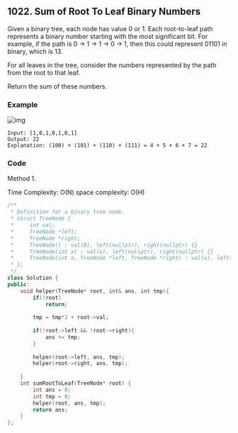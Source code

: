 ## 1022. Sum of Root To Leaf Binary Numbers

Given a binary tree, each node has value 0 or 1.  Each root-to-leaf path represents a binary number starting with the most significant bit.  For example, if the path is 0 -> 1 -> 1 -> 0 -> 1, then this could represent 01101 in binary, which is 13.

For all leaves in the tree, consider the numbers represented by the path from the root to that leaf.

Return the sum of these numbers.

### Example
![img](https://assets.leetcode.com/uploads/2019/04/04/sum-of-root-to-leaf-binary-numbers.png "img")

```
Input: [1,0,1,0,1,0,1]
Output: 22
Explanation: (100) + (101) + (110) + (111) = 4 + 5 + 6 + 7 = 22
```

### Code
Method 1.

Time Complexity: O(N)
space complexity: O(H)

```c++
/**
 * Definition for a binary tree node.
 * struct TreeNode {
 *     int val;
 *     TreeNode *left;
 *     TreeNode *right;
 *     TreeNode() : val(0), left(nullptr), right(nullptr) {}
 *     TreeNode(int x) : val(x), left(nullptr), right(nullptr) {}
 *     TreeNode(int x, TreeNode *left, TreeNode *right) : val(x), left(left), right(right) {}
 * };
 */
class Solution {
public:
    void helper(TreeNode* root, int& ans, int tmp){
        if(!root)
            return;
        
        tmp = tmp*2 + root->val;
        
        if(!root->left && !root->right){
            ans += tmp;
        }
        
        helper(root->left, ans, tmp);
        helper(root->right, ans, tmp);
        
    }
    int sumRootToLeaf(TreeNode* root) {
        int ans = 0;
        int tmp = 0;
        helper(root, ans, tmp);
        return ans;
    }
};
```


